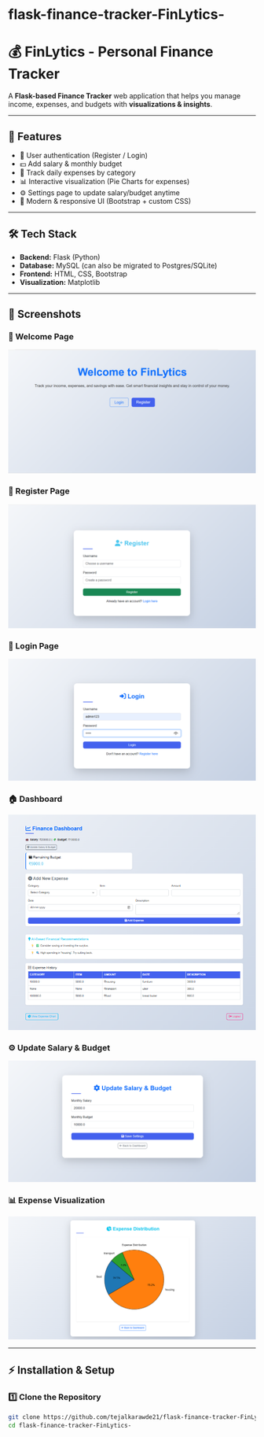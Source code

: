 # flask-finance-tracker-FinLytics-
# 💰 FinLytics - Personal Finance Tracker  

A **Flask-based Finance Tracker** web application that helps you manage income, expenses, and budgets with **visualizations & insights**.  

---

## 🚀 Features  
- 🔐 User authentication (Register / Login)  
- 💵 Add salary & monthly budget  
- 📝 Track daily expenses by category  
- 📊 Interactive visualization (Pie Charts for expenses)  
- ⚙️ Settings page to update salary/budget anytime  
- 🎨 Modern & responsive UI (Bootstrap + custom CSS)  

---

## 🛠️ Tech Stack  
- **Backend:** Flask (Python)  
- **Database:** MySQL (can also be migrated to Postgres/SQLite)  
- **Frontend:** HTML, CSS, Bootstrap  
- **Visualization:** Matplotlib  

---

## 📸 Screenshots  

### 🎉 Welcome Page  
![Welcome Page](screenshots/Welcome%20Page.png) 

### 📝 Register Page  
![Register Page](screenshots/Register%20page.png)  

### 🔐 Login Page  
![Login Page](screenshots/Login%20Page.png)  

### 🏠 Dashboard  
![Dashboard](screenshots/Main%20dashboard.png)  

### ⚙️ Update Salary & Budget  
![Settings](screenshots/update%20salary%20and%20budget.png)  

### 📊 Expense Visualization  
![Visualization](screenshots/Chart%20page.png)  



---

## ⚡ Installation & Setup  

### 1️⃣ Clone the Repository  
```bash
git clone https://github.com/tejalkarawde21/flask-finance-tracker-FinLytics-.git
cd flask-finance-tracker-FinLytics-
